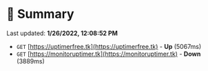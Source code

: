 # 📖 Summary
Last updated: **1/26/2022, 12:08:52 PM**

- `GET` [https://uptimerfree.tk](https://uptimerfree.tk) - **Up** (5067ms)
- `GET` [https://monitoruptimer.tk](https://monitoruptimer.tk) - **Down** (3889ms)
